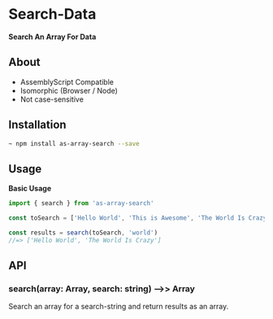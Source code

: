 # Search-Data
**Search An Array For Data**

## About
- AssemblyScript Compatible
- Isomorphic (Browser / Node)
- Not case-sensitive

## Installation
```bash
~ npm install as-array-search --save
```

## Usage

**Basic Usage**
```js
import { search } from 'as-array-search'

const toSearch = ['Hello World', 'This is Awesome', 'The World Is Crazy']

const results = search(toSearch, 'world')
//=> ['Hello World', 'The World Is Crazy']
```

## API

### search(array: Array<string>, search: string) -->> Array<string>
Search an array for a search-string and return results as an array.